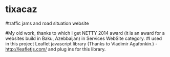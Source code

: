 # tixacaz
#traffic jams and road situation website 

#My old work, thanks to which I get NETTY 2014 award (it is an award for a websites build in Baku, Azebbaijan) in Services WebSite category.
#I used in this project Leaflet javascript library (Thanks to Vladimir Agafonkin.) - http://leafletjs.com/ and plug ins for this library.
